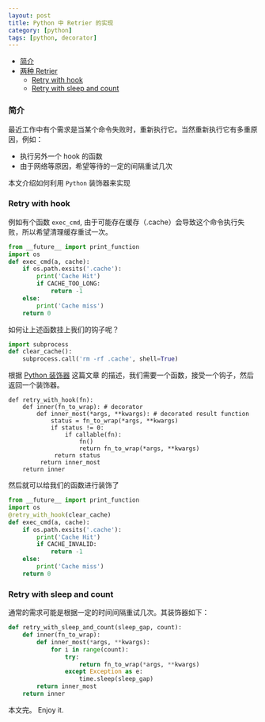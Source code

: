 ```yaml
---
layout: post
title: Python 中 Retrier 的实现
category: [python]
tags: [python, decorator]
---
```


- [简介](#introduction)
- [两种 Retrier](#execute-hook)
  - [Retry with hook](#execute-hook)
  - [Retry with sleep and count](#retry-gap-count)

<a name='introduction'></a>

### 简介

最近工作中有个需求是当某个命令失败时，重新执行它。当然重新执行它有多重原因，例如：

+ 执行另外一个 hook 的函数
+ 由于网络等原因，希望等待的一定的间隔重试几次

本文介绍如何利用 `Python` 装饰器来实现

<a name='execute-hook'></a>

### Retry with hook

例如有个函数 `exec_cmd`, 由于可能存在缓存（.cache）会导致这个命令执行失败，所以希望清理缓存重试一次。

```python
from __future__ import print_function
import os
def exec_cmd(a, cache):
    if os.path.exsits('.cache'):
        print('Cache Hit')
        if CACHE_TOO_LONG:
            return -1
    else:
        print('Cache miss')
    return 0
```

如何让上述函数挂上我们的钩子呢？

```python
import subprocess
def clear_cache():
    subprocess.call('rm -rf .cache', shell=True)
```

根据 [Python 装饰器](https://www.chunyangwen.com/python/python-descriptor-decorator.html) 这篇文章
的描述，我们需要一个函数，接受一个钩子，然后返回一个装饰器。

```
def retry_with_hook(fn):
    def inner(fn_to_wrap): # decorator
        def inner_most(*args, **kwargs): # decorated result function
            status = fn_to_wrap(*args, **kwargs)
            if status != 0:
                if callable(fn):
                    fn()
                    return fn_to_wrap(*args, **kwargs)
             return status
         return inner_most
    return inner
```

然后就可以给我们的函数进行装饰了

```python
from __future__ import print_function
import os
@retry_with_hook(clear_cache)
def exec_cmd(a, cache):
    if os.path.exsits('.cache'):
        print('Cache Hit')
        if CACHE_INVALID:
            return -1
    else:
        print('Cache miss')
    return 0
```

<a name='retry-gap-count'></a>

### Retry with sleep and count

通常的需求可能是根据一定的时间间隔重试几次。其装饰器如下：

```python
def retry_with_sleep_and_count(sleep_gap, count):
    def inner(fn_to_wrap):
        def inner_most(*args, **kwargs):
            for i in range(count):
                try:
                    return fn_to_wrap(*args, **kwargs)
                except Exception as e:
                    time.sleep(sleep_gap)
        return inner_most
    return inner
```

本文完。 Enjoy it.
